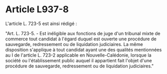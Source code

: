 # Article L937-8

L'article L. 723-5 est ainsi rédigé :

"Art. L. 723-5. - Est inéligible aux fonctions de juge d'un tribunal mixte de commerce tout candidat à l'égard duquel est ouverte une procédure de sauvegarde, redressement ou de liquidation judiciaires. La même disposition s'applique à tout candidat ayant une des qualités mentionnées au I de l'article L. 723-2 applicable en Nouvelle-Calédonie, lorsque la société ou l'établissement public auquel il appartient fait l'objet d'une procédure de sauvegarde, redressement ou de liquidation judiciaires."
